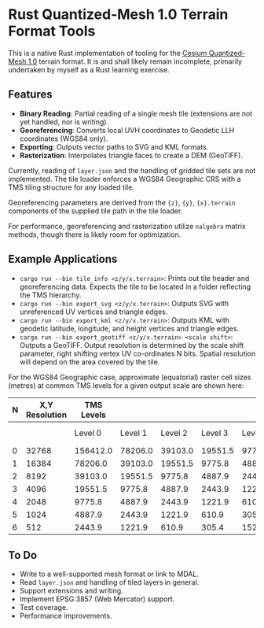 # Rust Quantized-Mesh 1.0 Terrain Format Tools

This is a native Rust implementation of tooling for the [Cesium Quantized-Mesh 1.0](https://github.com/CesiumGS/quantized-mesh) terrain format. It is and shall likely remain incomplete, primarily undertaken by myself as a Rust learning exercise.

## Features
- **Binary Reading**: Partial reading of a single mesh tile (extensions are not yet handled, nor is writing).
- **Georeferencing**: Converts local UVH coordinates to Geodetic LLH coordinates (WGS84 only).
- **Exporting**: Outputs vector paths to SVG and KML formats.
- **Rasterization**: Interpolates triangle faces to create a DEM (GeoTIFF).

Currently, reading of `layer.json` and the handling of gridded tile sets are not implemented. The tile loader enforces a WGS84 Geographic CRS with a TMS tiling structure for any loaded tile.

Georeferencing parameters are derived from the `{z}`, `{y}`, `{x}.terrain` components of the supplied tile path in the tile loader.

For performance, georeferencing and rasterization utilize `nalgebra` matrix methods, though there is likely room for optimization.

## Example Applications
- `cargo run --bin tile_info <z/y/x.terrain>`: Prints out tile header and georeferencing data. Expects the tile to be located in a folder reflecting the TMS hierarchy.
- `cargo run --bin export_svg <z/y/x.terrain>`: Outputs SVG with unreferenced UV vertices and triangle edges.
- `cargo run --bin export_kml <z/y/x.terrain>`: Outputs KML with geodetic latitude, longitude, and height vertices and triangle edges.
- `cargo run --bin export_geotiff <z/y/x.terrain> <scale shift>`: Outputs a GeoTIFF. Output resolution is determined by the scale shift parameter, right shifting vertex UV co-ordinates N bits. Spatial resolution will depend on the area covered by the tile.

For the WGS84 Geographic case, approximate (equatorial) raster cell sizes (metres) at common TMS levels for a given output scale are shown here:

| N |   X,Y Resolution | **TMS Levels** |              |              |              |              |              |              |              |              |              |               |               |               |               |               |               |               |               |               |               |
|---|------------------|----------------|--------------|--------------|--------------|--------------|--------------|--------------|--------------|--------------|--------------|---------------|---------------|---------------|---------------|---------------|---------------|---------------|---------------|---------------|---------------|
|   |                  | Level 0        | Level 1      | Level 2      | Level 3      | Level 4      | Level 5      | Level 6      | Level 7      | Level 8      | Level 9      | Level 10      | Level 11      | Level 12      | Level 13      | Level 14      | Level 15      | Level 16      | Level 17      | Level 18      | Level 19      | Level 20      |
| 0 | 32768            | 156412.0       | 78206.0      | 39103.0      | 19551.5      | 9775.8       | 4887.9       | 2443.9       | 1221.9       | 610.9        | 305.4        | 152.7         | 76.4          | 38.2          | 19.1          | 9.5           | 4.8           | 2.4           | 1.2           | 0.6           | 0.3           | 0.15          |
| 1 | 16384            | 78206.0        | 39103.0      | 19551.5      | 9775.8       | 4887.9       | 2443.9       | 1221.9       | 610.9        | 305.4        | 152.7        | 76.4          | 38.2          | 19.1          | 9.5           | 4.8           | 2.4           | 1.2           | 0.6           | 0.3           | 0.15          |
| 2 | 8192             | 39103.0        | 19551.5      | 9775.8       | 4887.9       | 2443.9       | 1221.9       | 610.9        | 305.4        | 152.7        | 76.4         | 38.2          | 19.1          | 9.5           | 4.8           | 2.4           | 1.2           | 0.6           | 0.3           | 0.15          |
| 3 | 4096             | 19551.5        | 9775.8       | 4887.9       | 2443.9       | 1221.9       | 610.9        | 305.4        | 152.7        | 76.4         | 38.2          | 19.1          | 9.5           | 4.8           | 2.4           | 1.2           | 0.6           | 0.3           | 0.15          |
| 4 | 2048             | 9775.8         | 4887.9       | 2443.9       | 1221.9       | 610.9        | 305.4        | 152.7        | 76.4         | 38.2          | 19.1          | 9.5           | 4.8           | 2.4           | 1.2           | 0.6           | 0.3           | 0.15          |
| 5 | 1024             | 4887.9         | 2443.9       | 1221.9       | 610.9        | 305.4        | 152.7        | 76.4         | 38.2          | 19.1          | 9.5           | 4.8           | 2.4           | 1.2           | 0.6           | 0.3           | 0.15          |
| 6 | 512              | 2443.9         | 1221.9       | 610.9        | 305.4        | 152.7        | 76.4         | 38.2          | 19.1          | 9.5           | 4.8           | 2.4           | 1.2           | 0.6           | 0.3           | 0.15          |


## To Do
- Write to a well-supported mesh format or link to MDAL.
- Read `layer.json` and handling of tiled layers in general.
- Support extensions and writing.
- Implement EPSG:3857 (Web Mercator) support.
- Test coverage.
- Performance improvements.
